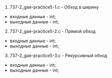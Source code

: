 1. 737-2_gae-practice5-1.c - Обход в ширину

- входные данные - int;
- выходные данные - int;

2. 737-2_gae-practice5-2.c - Прямой обход

- входные данные - int;
- выходные данные - int;

3. 737-2_gae-practice5-3.c - Рекурсивный обход

- входные данные - int;
- выходные данные - int;

